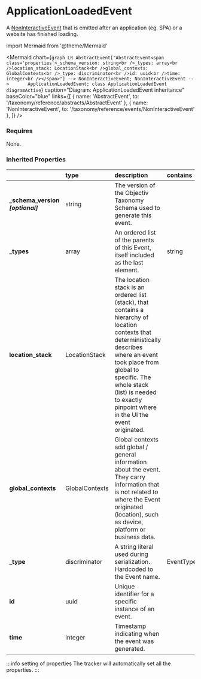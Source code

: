 # ApplicationLoadedEvent

A [NonInteractiveEvent](/taxonomy/reference/events/NonInteractiveEvent.md) that is emitted after an application (eg. SPA) or a website has finished loading.

import Mermaid from '@theme/Mermaid'

<Mermaid chart={`
    graph LR
      AbstractEvent["AbstractEvent<span class='properties'>_schema_version: string<br />_types: array<br />location_stack: LocationStack<br />global_contexts: GlobalContexts<br />_type: discriminator<br />id: uuid<br />time: integer<br /></span>"] --> NonInteractiveEvent;
      NonInteractiveEvent -->       ApplicationLoadedEvent;
    class ApplicationLoadedEvent diagramActive
  `}
  caption="Diagram: ApplicationLoadedEvent inheritance"
  baseColor="blue"
  links={[
{ name: 'AbstractEvent', to: '/taxonomy/reference/abstracts/AbstractEvent' }, { name: 'NonInteractiveEvent', to: '/taxonomy/reference/events/NonInteractiveEvent' },   ]}
/>

### Requires

None.

### Inherited Properties

|                                    | type           | description                                                                                                                                                                                                                                                                  | contains                               |
|:-----------------------------------|:---------------|:-----------------------------------------------------------------------------------------------------------------------------------------------------------------------------------------------------------------------------------------------------------------------------|:---------------------------------------|
| **\_schema\_version _[optional]_** | string         | The version of the Objectiv Taxonomy Schema used to generate this event.                                                                                                                                                                                                     |                                        |
| **\_types**                        | array          | An ordered list of the parents of this Event, itself included as the last element.                                                                                                                                                                                           | string                                 |
| **location\_stack**                | LocationStack  | The location stack is an ordered list (stack), that contains a hierarchy of location contexts that deterministically describes where an event took place from global to specific. The whole stack (list) is needed to exactly pinpoint where in the UI the event originated. |                                        |
| **global\_contexts**               | GlobalContexts | Global contexts add global / general information about the event. They carry information that is not related to where the Event originated (location), such as device, platform or business data.                                                                            |                                        |
| **\_type**                         | discriminator  | A string literal used during serialization. Hardcoded to the Event name.                                                                                                                                                                                                     | EventTypes.enum.ApplicationLoadedEvent |
| **id**                             | uuid           | Unique identifier for a specific instance of an event.                                                                                                                                                                                                                       |                                        |
| **time**                           | integer        | Timestamp indicating when the event was generated.                                                                                                                                                                                                                           |                                        |

:::info setting of properties
The tracker will automatically set all the properties.
:::

